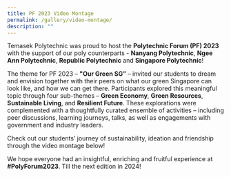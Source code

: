 ```yaml
---
title: PF 2023 Video Montage
permalink: /gallery/video-montage/
description: ""
---
```

Temasek Polytechnic was proud to host the **Polytechnic Forum (PF) 2023** with the support of our poly counterparts - **Nanyang Polytechnic**, **Ngee Ann Polytechnic**, **Republic Polytechnic** and **Singapore Polytechnic**! 

The theme for PF 2023 – **"Our Green SG”** – invited our students to dream and envision together with their peers on what our green Singapore can look like, and how we can get there. Participants explored this meaningful topic through four sub-themes – **Green Economy**, **Green Resources**, **Sustainable Living**, and **Resilient Future**. These explorations were complemented with a thoughtfully curated ensemble of activities – including peer discussions, learning journeys, talks, as well as engagements with government and industry leaders.

Check out our students’ journey of sustainability, ideation and friendship through the video montage below!

We hope everyone had an insightful, enriching and fruitful experience at **#PolyForum2023**. Till the next edition in 2024!